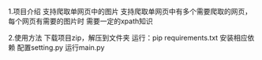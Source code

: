 1.项目介绍
  支持爬取单网页中的图片
  支持爬取单网页中有多个需要爬取的网页，每个网页有需要的图片时
  需要一定的xpath知识

2.使用方法
  下载项目zip，解压到文件夹
  运行：pip requirements.txt 安装相应依赖
  配置setting.py
  运行main.py
